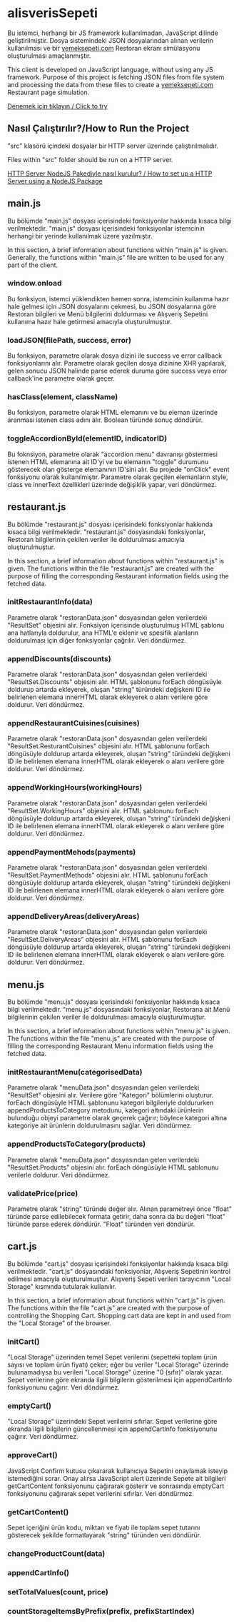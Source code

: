 # alisverisSepeti

Bu istemci, herhangi bir JS framework kullanılmadan, JavaScript dilinde geliştirilmiştir.
Dosya sistemindeki JSON dosyalarından alınan verilerin kullanılması ve bir [yemeksepeti.com](http://yemeksepeti.com) Restoran ekranı simülasyonu oluşturulması amaçlanmıştır.

This client is developed on JavaScript language, without using any JS framework.
Purpose of this project is fetching JSON files from file system and processing the data from these files to create a [yemeksepeti.com](http://yemeksepeti.com) Restaurant page simulation.

[Denemek için tıklayın / Click to try](http://yemek.basarakkaya.com)

## Nasıl Çalıştırılır?/How to Run the Project

"src" klasörü içindeki dosyalar bir HTTP server üzerinde çalıştırılmalıdır.

Files within "src" folder should be run on a HTTP server.

[HTTP Server NodeJS Pakediyle nasıl kurulur? / How to set up a HTTP Server using a NodeJS Package](https://www.npmjs.com/package/http-server)

## main.js

Bu bölümde "main.js" dosyası içerisindeki fonksiyonlar hakkında kısaca bilgi verilmektedir. "main.js" dosyası içerisindeki fonksiyonlar istemcinin herhangi bir yerinde kullanılmak üzere yazılmıştır.

In this section, a brief information about functions within "main.js" is given. Generally, the functions within "main.js" file are written to be used for any part of the client.

### window.onload

Bu fonksiyon, istemci yüklendikten hemen sonra, istemcinin kullanıma hazır hale gelmesi için JSON dosyalarını çekmesi, bu JSON dosyalarına göre Restoran bilgileri ve Menü bilgilerini doldurması ve Alışveriş Sepetini kullanıma hazır hale getirmesi amacıyla oluşturulmuştur.

### loadJSON(filePath, success, error)

Bu fonksiyon, parametre olarak dosya dizini ile success ve error callback fonksiyonlarını alır. Parametre olarak geçilen dosya dizinine XHR yapılarak, gelen sonucu JSON halinde parse ederek duruma göre success veya error callback'ine parametre olarak geçer.

### hasClass(element, className)

Bu fonksiyon, parametre olarak HTML elemanını ve bu eleman üzerinde aranması istenen class adını alır. Boolean türünde sonuç döndürür.

### toggleAccordionById(elementID, indicatorID)

Bu foknsiyon, parametre olarak "accordion menu" davranışı göstermesi istenen HTML elemanına ait ID'yi ve bu elemanın "toggle" durumunu gösterecek olan gösterge elemanının ID'sini alır. Bu projede "onClick" event fonksiyonu olarak kullanılmıştır. Parametre olarak geçilen elemanların style, class ve innerText özellikleri üzerinde değişiklik yapar, veri döndürmez.

## restaurant.js

Bu bölümde "restaurant.js" dosyası içerisindeki fonksiyonlar hakkında kısaca bilgi verilmektedir. "restaurant.js" dosyasındaki fonksiyonlar, Restoran bilgilerinin çekilen veriler ile doldurulması amacıyla oluşturulmuştur.

In this section, a brief information about functions within "restaurant.js" is given. The functions within the file "restaurant.js" are created with the purpose of filling the corresponding Restaurant information fields using the fetched data.

### initRestaurantInfo(data)

Parametre olarak "restoranData.json" dosyasından gelen verilerdeki "ResultSet" objesini alır. Fonksiyon içerisinde oluşturulmuş HTML şablonu ana hatlarıyla doldurulur, ana HTML'e eklenir ve spesifik alanların doldurulması için diğer fonksiyonlar çağrılır. Veri döndürmez.

### appendDiscounts(discounts)

Parametre olarak "restoranData.json" dosyasından gelen verilerdeki "ResultSet.Discounts" objesini alır. HTML şablonunu forEach döngüsüyle doldurup artarda ekleyerek, oluşan "string" türündeki değişkeni ID ile belirlenen elemana innerHTML olarak ekleyerek o alanı verilere göre doldurur. Veri döndürmez.

### appendRestaurantCuisines(cuisines)

Parametre olarak "restoranData.json" dosyasından gelen verilerdeki "ResultSet.ResturantCuisines" objesini alır. HTML şablonunu forEach döngüsüyle doldurup artarda ekleyerek, oluşan "string" türündeki değişkeni ID ile belirlenen elemana innerHTML olarak ekleyerek o alanı verilere göre doldurur. Veri döndürmez.

### appendWorkingHours(workingHours)

Parametre olarak "restoranData.json" dosyasından gelen verilerdeki "ResultSet.WorkingHours" objesini alır. HTML şablonunu forEach döngüsüyle doldurup artarda ekleyerek, oluşan "string" türündeki değişkeni ID ile belirlenen elemana innerHTML olarak ekleyerek o alanı verilere göre doldurur. Veri döndürmez.

### appendPaymentMehods(payments)

Parametre olarak "restoranData.json" dosyasından gelen verilerdeki "ResultSet.PaymentMethods" objesini alır. HTML şablonunu forEach döngüsüyle doldurup artarda ekleyerek, oluşan "string" türündeki değişkeni ID ile belirlenen elemana innerHTML olarak ekleyerek o alanı verilere göre doldurur. Veri döndürmez.

### appendDeliveryAreas(deliveryAreas)

Parametre olarak "restoranData.json" dosyasından gelen verilerdeki "ResultSet.DeliveryAreas" objesini alır. HTML şablonunu forEach döngüsüyle doldurup artarda ekleyerek, oluşan "string" türündeki değişkeni ID ile belirlenen elemana innerHTML olarak ekleyerek o alanı verilere göre doldurur. Veri döndürmez.

## menu.js

Bu bölümde "menu.js" dosyası içerisindeki fonksiyonlar hakkında kısaca bilgi verilmektedir. "menu.js" dosyasındaki fonksiyonlar, Restorana ait Menü bilgilerinin çekilen veriler ile doldurulması amacıyla oluşturulmuştur.

In this section, a brief information about functions within "menu.js" is given. The functions within the file "menu.js" are created with the purpose of filling the corresponding Restaurant Menu information fields using the fetched data.

### initRestaurantMenu(categorisedData)

Parametre olarak "menuData.json" dosyasından gelen verilerdeki "ResultSet" objesini alır. Verilere göre "Kategori" bölümlerini oluşturur. forEach döngüsüyle HTML şablonunu kategori bilgileriyle doldururken appendProductsToCategory metodunu, kategori altındaki ürünlerin bulunduğu objeyi parametre olarak geçerek çağırır; böylece kategori altına kategoriye ait ürünlerin doldurulmasını sağlar. Veri döndürmez.

### appendProductsToCategory(products)

Parametre olarak "menuData.json" dosyasından gelen verilerdeki "ResultSet.Products" objesini alır. forEach döngüsüyle HTML şablonunu verilerle doldurur. Veri döndürmez.

### validatePrice(price)

Parametre olarak "string" türünde değer alır. Alınan parametreyi önce "float" türünde parse edilebilecek formata getirir, daha sonra da bu değeri "float" türünde parse ederek döndürür. "Float" türünden veri döndürür.

## cart.js

Bu bölümde "cart.js" dosyası içerisindeki fonksiyonlar hakkında kısaca bilgi verilmektedir. "cart.js" dosyasındaki fonksiyonlar, Alışveriş Sepetinin kontrol edilmesi amacıyla oluşturulmuştur. Alışveriş Sepeti verileri tarayıcının "Local Storage" kısmında tutularak kullanılır.

In this section, a brief information about functions within "cart.js" is given. The functions within the file "cart.js" are created with the purpose of controlling the Shopping Cart. Shopping cart data are kept in and used from the "Local Storage" of the browser.

### initCart()

"Local Storage" üzerinden temel Sepet verilerini (sepetteki toplam ürün sayısı ve toplam ürün fiyatı) çeker; eğer bu veriler "Local Storage" üzerinde bulunamadıysa bu verileri "Local Storage" üzerine "0 (sıfır)" olarak yazar. Sepet verilerine göre ekranda ilgili bilgilerin gösterilmesi için appendCartInfo fonksiyonunu çağırır. Veri döndürmez.

### emptyCart()

"Local Storage" üzerindeki Sepet verilerini sıfırlar. Sepet verilerine göre ekranda ilgili bilgilerin güncellenmesi için appendCartInfo fonksiyonunu çağırır. Veri döndürmez.

### approveCart()

JavaScript Confirm kutusu çıkararak kullanıcıya Sepetini onaylamak isteyip istemediğini sorar. Onay alırsa JavaScript alert üzerinde Sepete ait bilgileri getCartContent fonksiyonunu çağırarak gösterir ve sonrasında emptyCart fonksiyonunu çağırarak sepet verilerini sıfırlar. Veri döndürmez.

### getCartContent()

Sepet içeriğini ürün kodu, miktarı ve fiyatı ile toplam sepet tutarını gösterecek şekilde formatlayarak "string" türünden veri döndürür.

### changeProductCount(data)



### appendCartInfo()



### setTotalValues(count, price)



### countStorageItemsByPrefix(prefix, prefixStartIndex)


